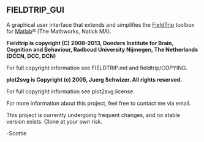 FIELDTRIP_GUI
-------------

A graphical user interface that extends and simplifies the [FieldTrip](http://fieldtrip.fcdonders.nl/) toolbox for [Matlab](http://www.mathworks.com/products/matlab/)® (The Mathworks, Natick MA).

**Fieldtrip is copyright (C) 2008-2013, Donders Institute for Brain, Cognition and Behaviour, Radboud University Nijmegen, The Netherlands (DCCN, DCC, DCN)**

For full copyright information see FIELDTRIP.md and fieldtrip/COPYING.

**plot2svg is Copyright (c) 2005, Juerg Schwizer. All rights reserved.**

For full copyright information see plot2svg.license.

For more information about this project, feel free to contact me via email.

This project is currently undergoing frequent changes, and no stable version exists. Clone at your own risk.

-Scottie